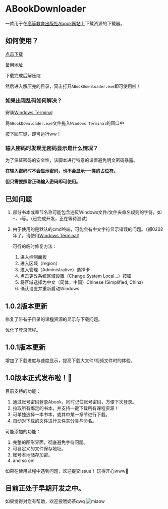 # ABookDownloader

一款用于在[高等教育出版社Abook网站](http://abook.hep.com.cn)上下载资源的下载器。

## 如何使用？

[点击下载](https://github.com/HEIGE-PCloud/ABookDownloader/releases/download/1.0.2/ABookDownloaderV1.0.2.zip)

[备用地址](https://onedrive.gimhoy.com/1drv/aHR0cHM6Ly8xZHJ2Lm1zL3UvcyFBdFRLUzh6ZVEyU1NrT2h6c3Q1c1ljMXZqUDdldlE/ZT1pSmZ0aEY=..zip)

下载完成后解压缩

然后进入解压完的目录，双击打开`ABookDownloader.exe`即可使用啦！

### 如果出现乱码如何解决？

安装[Windows Terminal](https://www.microsoft.com/zh-cn/p/windows-terminal/9n0dx20hk701)

将`ABookDownloader.exe`文件拖入`Windows Terminal`的窗口中

按下回车键，即可运行ww！

### 输入密码时发现无密码显示是什么情况？

为了保证密码的安全性，该脚本进行特意的设置避免明文密码暴露。

**在输入密码时不会显示密码，也不会显示`*`一类的占位符。**

**但只需要照常正确输入密码即可使用。**

## 已知问题

1. 部分书本或章节名称可能包含违反Windows文件/文件夹命名规则的字符，如`*`，`<`等。（已完成开发，正在等待测试）
2. 由于使用的是默认的cmd终端，可能会有中文字符显示错误的问题。（都0202年了，请使用[Windows Terminal](https://www.microsoft.com/zh-cn/p/windows-terminal/9n0dx20hk701)）

   可行的临时修复方法：
   1. 进入控制面板
   2. 进入区域（region）
   3. 进入管理（Administrative）选择卡
   4. 点击更改系统区域设置（Change System Local...）按钮
   5. 将区域选择为中文（简体，中国）Chinese (Simplified, China)
   6. 确认设置并重新启动Windows

## 1.0.2版本更新

修复了带有子目录的课程资源的显示与下载问题。

优化了登录流程。

## 1.0.1版本更新

增加了下载进度与速度显示，提高下载大文件/视频文件时的体验。

## 1.0版本正式发布啦！🎉

目前支持的功能：
1. 通过账号密码登录Abook，同时记住账号密码，方便下次登录。
2. 拉取所有绑定的书本，并支持一键下载所有课程资源！
3. 可单独选择一本书本，或其中某一章节进行下载。
4. 自动对下载的文件进行文件夹分类与命名。

可能添加的功能：
1. 完整的图形界面，彻底避免字符问题。
2. 可自定义的文件保存地址。
3. 账号本地储存加密。
4. and so on!

如果在使用过程中遇到问题，欢迎提交issue！
玩得开心www🎈


## 目前正处于早期开发之中。

如果觉得对您有帮助，欢迎投喂奶茶qwq
![miaow](https://ed1toa.bn.files.1drv.com/y4mvxzPxCdZAMpxhZAi6ghIkRKhj3OYl6BR37714KsBvir85uzfCYDPkzjkBIjiRiqCJkIC9dw5myG2Oqbqc9UIgkrOTt3mYAcsGhrO2nBgkcA3IyPlkiKr_DuFBYaea-tqdBhvdj8l0CzVksRJNQRLwaWus-NUHHWZPXYBtZIxtUdoGHAdjY3Y6uEZg8c521hl01S3ZbObnH1FWXg288Qyjg?width=356&height=356&cropmode=none)